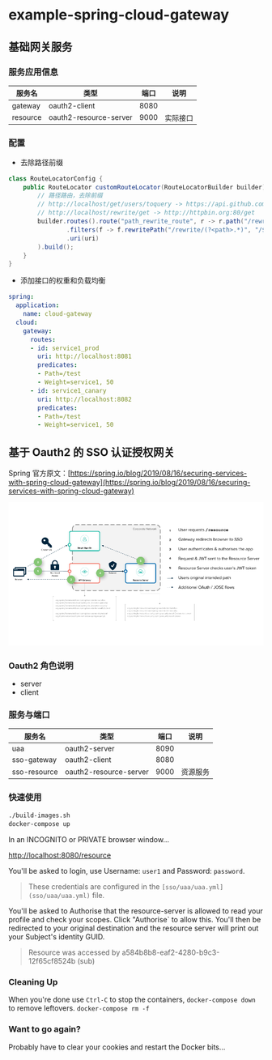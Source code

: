 # example-spring-cloud-gateway

## 基础网关服务

### 服务应用信息

| 服务名   | 类型                   | 端口 | 说明     |
| -------- | ---------------------- | ---- | -------- |
| gateway  | oauth2-client          | 8080 |          |
| resource | oauth2-resource-server | 9000 | 实际接口 |


### 配置

- 去除路径前缀

```java
class RouteLocatorConfig {
    public RouteLocator customRouteLocator(RouteLocatorBuilder builder) {
        // 路径路由，去除前缀
        // http://localhost/get/users/toquery -> https://api.github.com/users/toquery
        // http://localhost/rewrite/get -> http://httpbin.org:80/get
        builder.routes().route("path_rewrite_route", r -> r.path("/rewrite/**")
                .filters(f -> f.rewritePath("/rewrite/(?<path>.*)", "/${path}"))
                .uri(uri)
        ).build();
    }
}
```


- 添加接口的权重和负载均衡

```yaml
spring:
  application:
    name: cloud-gateway
  cloud:
    gateway:
      routes:
      - id: service1_prod
        uri: http://localhost:8081
        predicates:
        - Path=/test
        - Weight=service1, 50
      - id: service1_canary
        uri: http://localhost:8082
        predicates:
        - Path=/test
        - Weight=service1, 50
```


## 基于 Oauth2 的 SSO 认证授权网关

Spring 官方原文：[https://spring.io/blog/2019/08/16/securing-services-with-spring-cloud-gateway](https://spring.io/blog/2019/08/16/securing-services-with-spring-cloud-gateway)

![项目架构](docs/images/sso-gateway.png)

### Oauth2 角色说明

- server
- client


### 服务与端口

| 服务名       | 类型                   | 端口 | 说明     |
| ------------ | ---------------------- | ---- | -------- |
| uaa          | oauth2-server          | 8090 |          |
| sso-gateway  | oauth2-client          | 8080 |          |
| sso-resource | oauth2-resource-server | 9000 | 资源服务 |


### 快速使用

```bash
./build-images.sh
docker-compose up
```

In an INCOGNITO or PRIVATE browser window...

[http://localhost:8080/resource](http://localhost:8080/resource)

You'll be asked to login, use Username: `user1` and Password: `password`.

> These credentials are configured in the `[sso/uaa/uaa.yml](sso/uaa/uaa.yml)` file.

You'll be asked to Authorise that the resource-server is allowed to read your profile and check your scopes. 
Click "Authorise` to allow this. You'll then be redirected to your original destination and the resource server 
will print out your Subject's identity GUID.

> Resource was accessed by a584b8b8-eaf2-4280-b9c3-12f65cf8524b (sub)


### Cleaning Up

When you're done use `Ctrl-C` to stop the containers, `docker-compose down` to remove leftovers. `docker-compose rm -f`

### Want to go again? 

Probably have to clear your cookies and restart the Docker bits... 

